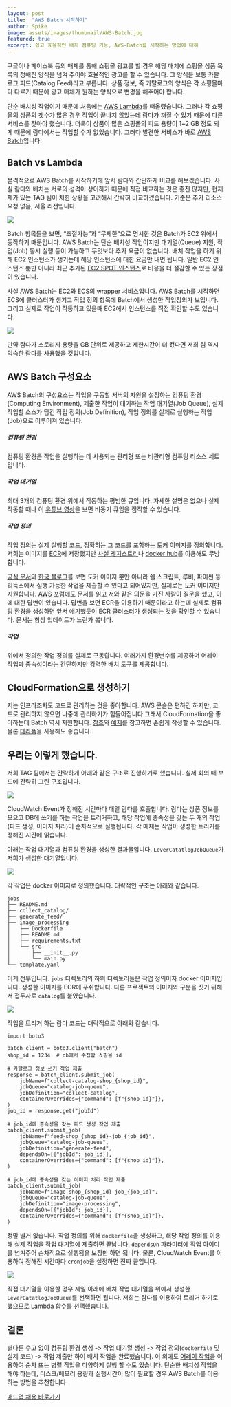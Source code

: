 ```yaml
---
layout: post
title:  "AWS Batch 시작하기" 
author: Spike
image: assets/images/thumbnail/AWS-Batch.jpg
featured: true
excerpt: 쉽고 효율적인 배치 컴퓨팅 기능, AWS-Batch를 시작하는 방법에 대해
---
```


구글이나 페이스북 등의 매체를 통해 쇼핑몰 광고를 할 경우 해당 매체에 쇼핑몰 상품 목록의 정해진 양식을 넘겨 주어야
효율적인 광고를 할 수 있습니다. 그 양식을 보통 카탈로그 피드(Catalog Feed)라고 부릅니다. 상품 정보, 즉 카탈로그의 양식은 각 쇼핑몰마다 다르기 때문에 광고 매체가 원하는 양식으로 변경을 해주어야 합니다.

단순 배치성 작업이기 때문에 처음에는 [AWS Lambda](https://aws.amazon.com/ko/lambda/)를 떠올렸습니다. 그러나 각 쇼핑몰의 상품의 갯수가 많은 경우 작업이 끝나지 않았는데 람다가 꺼질 수 있기 때문에 다른 서비스를 찾아야 했습니다. 더욱이 상품이 많은 쇼핑몰의 피드 용량이 1~2 GB 정도 되게 때문에 람다에서는 작업할 수가 없었습니다. 그러다 발견한 서비스가 바로 [AWS Batch](https://aws.amazon.com/ko/batch/)입니다.


## Batch vs Lambda
본격적으로 AWS Batch를 시작하기에 앞서 람다와 간단하게 비교를 해보겠습니다. 사실 람다와 배치는 서로의 성격이 상이하기 때문에 직접 비교하는 것은 좋진 않지만, 현재 제가 있는 TAG 팀이 처한 상황을 고려해서 간략히 비교하겠습니다. 기준은 추가 리소스 요청 없음, 서울 리전입니다.

<img style="display:block;margin:0 auto;" src="../assets/images/AWS-Batch/2.JPG">

Batch 항목들을 보면, “조절가능”과 “무제한”으로 명시한 것은 Batch가 EC2 위에서 동작하기 때문입니다. AWS Batch는 단순 배치성 작업이지만 대기열(Queue) 지원, 작업(Job) 동시 실행 등이 가능하고 무엇보다 추가 요금이 없습니다. 배치 작업을 하기 위해 EC2 인스턴스가 생기는데 해당 인스턴스에 대한 요금만 내면 됩니다. 일반 EC2 인스턴스 뿐만 아니라 최근 추가된 [EC2 SPOT 인스턴스](https://aws.amazon.com/ko/ec2/spot/)로 비용을 더 절감할 수 있는 장점이 있습니다.

사실 AWS Batch는 EC2와 ECS의 wrapper 서비스입니다. AWS Batch를 시작하면 ECS에 클러스터가 생기고 작업 정의 항목에 Batch에서 생성한 작업정의가 보입니다. 그리고 실제로 작업이 작동하고 있을때 EC2에서 인스턴스를 직접 확인할 수도 있습니다.

<img style="display:block;margin:0 auto;" src="../assets/images/AWS-Batch/3.png">

만약 람다가 스토리지 용량을 GB 단위로 제공하고 제한시간이 더 컸다면 저희 팀 역시 익숙한 람다를 사용했을 것입니다.

## AWS Batch 구성요소
AWS Batch의 구성요소는 작업을 구동할 서버의 자원을 설정하는 컴퓨팅 환경(Computing Environment), 제출한 작업이 대기하는 작업 대기열(Job Queue), 실제 작업할 소스가 담긴 작업 정의(Job Definition), 작업 정의를 실제로 실행하는 작업(Job)으로 이루어져 있습니다.

##### 컴퓨팅 환경
컴퓨팅 환경은 작업을 실행하는 데 사용되는 관리형 또는 비관리형 컴퓨팅 리소스 세트입니다.

##### 작업 대기열
최대 3개의 컴퓨팅 환경 위에서 작동하는 평범한 큐입니다. 자세한 설명은 없으나 실제 작동할 때나 이 [유튜브 영상](https://www.youtube.com/watch?v=T4aAWrGHmxQ&feature=youtu.be)을 보면 비동기 큐임을 짐작할 수 있습니다.

##### 작업 정의
작업 정의는 실제 실행할 코드, 정확히는 그 코드를 포함하는 도커 이미지를 정의합니다. 저희는 이미지를 [ECR](https://aws.amazon.com/ko/ecr/)에 저장했지만 [사설 레지스트리](https://tech.madup.com/docker-registry/)나 [docker hub](https://hub.docker.com/)를 이용해도 무방합니다.

[공식 문서](https://docs.aws.amazon.com/ko_kr/batch/latest/userguide/what-is-batch.html)와 [한국 블로그](https://aws.amazon.com/ko/blogs/korea/category/aws-batch/)를 보면 도커 이미지 뿐만 아니라 쉘 스크립트, 루비, 파이썬 등 리눅스에서 실행 가능한 작업을 제출할 수 있다고 되어있지만, 실제로는 도커 이미지만 지원합니다. [AWS 포럼](https://forums.aws.amazon.com/thread.jspa?threadID=294103)에도 문서를 읽고 저와 같은 의문을 가진 사람이 질문을 했고, 이에 대한 답변이 있습니다. 답변을 보면 ECR을 이용하기 때문이라고 하는데 실제로 컴퓨팅 환경을 생성하면 앞서 얘기했듯이 ECR 클러스터가 생성되는 것을 확인할 수 있습니다. 문서는 항상 업데이트가 느린가 봅니다.

##### 작업
위에서 정의한 작업 정의를 실제로 구동합니다. 여러가지 환경변수를 제공하며 어레이 작업과 종속성이라는 간단하지만 강력한 배치 도구를 제공합니다.

## CloudFormation으로 생성하기
저는 인프라조차도 코드로 관리하는 것을 좋아합니다. AWS 콘솔은 편하긴 하지만, 코드로 관리하지 않으면 나중에 관리하기가 힘들어집니다 그래서 CloudFormation을 좋아하는데 Batch 역시 지원합니다. [참조](https://docs.aws.amazon.com/ko_kr/AWSCloudFormation/latest/UserGuide/AWS_Batch.html)와 [예제](https://docs.aws.amazon.com/ko_kr/AWSCloudFormation/latest/UserGuide/sample-templates-services-ap-northeast-2.html#w2aac27c32c13b9)를 참고하면 손쉽게 작성할 수 있습니다. 물론 [테라폼](https://www.terraform.io/)을 사용해도 좋습니다.

## 우리는 이렇게 했습니다.
저희 TAG 팀에서는 간략하게 아래와 같은 구조로 진행하기로 했습니다. 실제 회의 때 보드에 간략히 그린 구조입니다.

<img style="display:block;margin:0 auto;" src="../assets/images/AWS-Batch/4.png">

CloudWatch Event가 정해진 시간마다 매일 람다를 호출합니다. 람다는 상품 정보를 모으고 DB에 쓰기를 하는 작업을 트리거하고, 해당 작업에 종속성을 갖는 두 개의 작업(피드 생성, 이미지 처리)이 순차적으로 실행됩니다. 각 매체는 작업이 생성한 트리거를 정해진 시간에 읽습니다.

아래는 작업 대기열과 컴퓨팅 환경을 생성한 결과물입니다. `LeverCatatlogJobQueue`가 저희가 생성한 대기열입니다.

<img style="display:block;margin:0 auto;" src="../assets/images/AWS-Batch/5.png">

각 작업은 docker 이미지로 정의했습니다. 대략적인 구조는 아래와 같습니다.

```
jobs
├── README.md
├── collect_catalog/
├── generate_feed/
├── image_processing
│   ├── Dockerfile
│   ├── README.md
│   ├── requirements.txt
│   └── src
│       ├── __init__.py
│       └── main.py
└── template.yaml
```

이게 전부입니다. `jobs` 디렉토리의 하위 디렉토리들은 작업 정의이자 docker 이미지입니다. 생성한 이미지를 ECR에 푸쉬합니다. 다른 프로젝트의 이미지와 구분을 짓기 위해서 접두사로 `catalog`를 붙였습니다.

<img style="display:block;margin:0 auto;" src="../assets/images/AWS-Batch/6.png">

작업을 트리거 하는 람다 코드는 대략적으로 아래와 같습니다.

```
import boto3

batch_client = boto3.client("batch")
shop_id = 1234  # db에서 수집할 쇼핑몰 id

# 카탈로그 정보 쓰기 작업 제출
response = batch_client.submit_job(
    jobName=f"collect-catalog-shop_{shop_id}",
    jobQueue="catalog-job-queue",
    jobDefinition="collect-catalog",
    containerOverrides={"command": [f"{shop_id}"]},
)
job_id = response.get("jobId")

# job_id에 종속성을 갖는 피드 생성 작업 제출
batch_client.submit_job(
    jobName=f"feed-shop_{shop_id}-job_{job_id}",
    jobQueue="catalog-job-queue",
    jobDefinition="generate-feed",
    dependsOn=[{"jobId": job_id}],
    containerOverrides={"command": [f"{shop_id}"]},
)

# job_id에 종속성을 갖는 이미지 처리 작업 제출
batch_client.submit_job(
    jobName=f"image-shop_{shop_id}-job_{job_id}",
    jobQueue="catalog-job-queue",
    jobDefinition="image-processing",
    dependsOn=[{"jobId": job_id}],
    containerOverrides={"command": [f"{shop_id}"]},
)
```

정말 별거 없습니다. 작업 정의를 위해 `dockerfile`을 생성하고, 해당 작업 정의를 이용해 실제 작업을 작업 대기열에
제출하면 끝납니다. `dependsOn` 파라미터에 작업 아이디를 넘겨주어 순차적으로 실행됨을 보장만 하면 됩니다. 물론, CloudWatch Event를 이용하여 정해진 시간마다 `cronjob`을 설정하면 진짜 끝입니다.

<img style="display:block;margin:0 auto;" src="../assets/images/AWS-Batch/7.png">

직접 대기열을 이용할 경우 제일 아래에 배치 작업 대기열을 위에서 생성한 `LeverCatatlogJobQueue`를 선택하면 됩니다. 저희는 람다를 이용하여 트리거 하기로 했으므로 Lambda 함수를 선택했습니다.

## 결론
별다른 수고 없이 컴퓨팅 환경 생성 -> 작업 대기열 생성 -> 작업 정의(`dockerfile` 및 실제 코드) -> 작업 제출만 하여 배치 작업을 완료했습니다. 이 외에도 [어레이 작업](https://docs.aws.amazon.com/ko_kr/batch/latest/userguide/array_jobs.html)을 이용하여 순차 또는 병렬 작업을 다양하게 실행 할 수도 있습니다. 단순한 배치성 작업을 해야 하는데, 디스크/메모리 용량과 실행시간이 많이 필요할 경우 AWS Batch를 이용하는 방법을 추천합니다.


[매드업 채용 바로가기][madup]

[madup]: <https://www.notion.so/maduphr/f5cafd7a9ab645889a843dcb2bc8605e>
